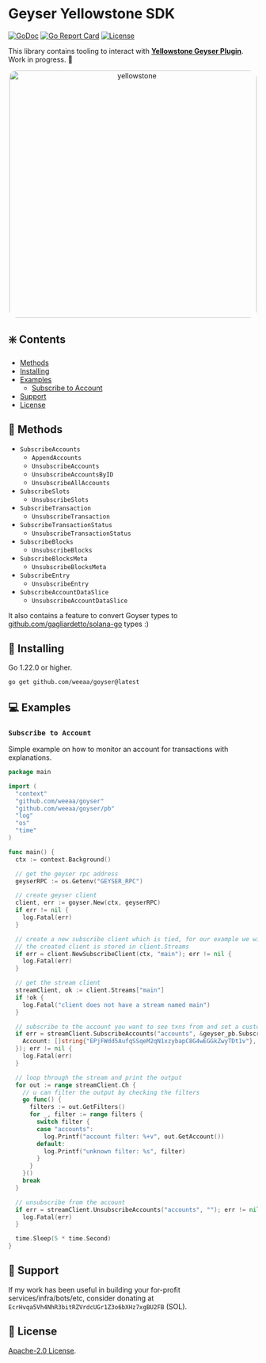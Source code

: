 # Geyser Yellowstone SDK
[![GoDoc](https://pkg.go.dev/badge/github.com/weeaa/goyser?status.svg)](https://pkg.go.dev/github.com/weeaa/goyser?tab=doc)
[![Go Report Card](https://goreportcard.com/badge/github.com/weeaa/goyser)](https://goreportcard.com/report/github.com/weeaa/goyser)
[![License](https://img.shields.io/badge/license-Apache_2.0-crimson)](https://opensource.org/license/apache-2-0)


This library contains tooling to interact with **[Yellowstone Geyser Plugin](https://docs.solanalabs.com/validator/geyser)**. Work in progress. 👷

<div align="center">
  <img src="https://github.com/weeaa/goyser/assets/108926252/601185b7-3f50-4542-ae94-16488a651467" alt="yellowstone" width="500" style="border-radius: 15px;"/>
</div>

## ❇️ Contents
- [Methods](#-methods)
- [Installing](#-installing)
- [Examples](#-examples)
  - [Subscribe to Account](#subscribe-to-account)
- [Support](#-support)
- [License](#-license)

## 📡 Methods
- `SubscribeAccounts`
  - `AppendAccounts`
  - `UnsubscribeAccounts`
  - `UnsubscribeAccountsByID`
  - `UnsubscribeAllAccounts`
- `SubscribeSlots`
  - `UnsubscribeSlots`
- `SubscribeTransaction`
  - `UnsubscribeTransaction`
- `SubscribeTransactionStatus`
  - `UnsubscribeTransactionStatus`
- `SubscribeBlocks`
  - `UnsubscribeBlocks`
- `SubscribeBlocksMeta`
  - `UnsubscribeBlocksMeta`
- `SubscribeEntry`
  - `UnsubscribeEntry`
- `SubscribeAccountDataSlice`
  - `UnsubscribeAccountDataSlice`

It also contains a feature to convert Goyser types to [github.com/gagliardetto/solana-go](https://github.com/gagliardetto/solana-go) types :)

## 💾 Installing

Go 1.22.0 or higher.
```shell
go get github.com/weeaa/goyser@latest
```

## 💻 Examples

### `Subscribe to Account`
Simple example on how to monitor an account for transactions with explanations.
```go
package main

import (
  "context"
  "github.com/weeaa/goyser"
  "github.com/weeaa/goyser/pb"
  "log"
  "os"
  "time"
)

func main() {
  ctx := context.Background()

  // get the geyser rpc address
  geyserRPC := os.Getenv("GEYSER_RPC")

  // create geyser client
  client, err := goyser.New(ctx, geyserRPC)
  if err != nil {
    log.Fatal(err)
  }

  // create a new subscribe client which is tied, for our example we will name it main
  // the created client is stored in client.Streams
  if err = client.NewSubscribeClient(ctx, "main"); err != nil {
    log.Fatal(err)
  }

  // get the stream client
  streamClient, ok := client.Streams["main"]
  if !ok {
    log.Fatal("client does not have a stream named main")
  }

  // subscribe to the account you want to see txns from and set a custom filter name to filter them out later
  if err = streamClient.SubscribeAccounts("accounts", &geyser_pb.SubscribeRequestFilterAccounts{
    Account: []string{"EPjFWdd5AufqSSqeM2qN1xzybapC8G4wEGGkZwyTDt1v"},
  }); err != nil {
    log.Fatal(err)
  }

  // loop through the stream and print the output
  for out := range streamClient.Ch {
    // u can filter the output by checking the filters
    go func() {
      filters := out.GetFilters()
      for _, filter := range filters {
        switch filter {
        case "accounts":
          log.Printf("account filter: %+v", out.GetAccount())
        default:
          log.Printf("unknown filter: %s", filter)
        }
      }
    }()
    break
  }

  // unsubscribe from the account
  if err = streamClient.UnsubscribeAccounts("accounts", ""); err != nil {
    log.Fatal(err)
  }

  time.Sleep(5 * time.Second)
}
```

## 🛟 Support
If my work has been useful in building your for-profit services/infra/bots/etc, consider donating at
`EcrHvqa5Vh4NhR3bitRZVrdcUGr1Z3o6bXHz7xgBU2FB` (SOL).

## 📃 License

[Apache-2.0 License](https://github.com/weeaa/jito-go/blob/main/LICENSE).

